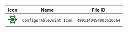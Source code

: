 | Icon | Name | File ID |
| ---  | ---  | ---     |
| ![](ConfigurableJoint%20Icon.png) | `ConfigurableJoint Icon` | `4991140454903510664` |
